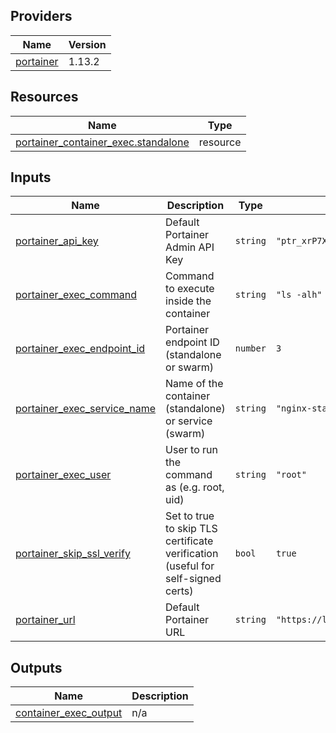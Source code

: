 <!-- BEGIN_TF_DOCS -->


## Providers

| Name | Version |
|------|---------|
| <a name="provider_portainer"></a> [portainer](#provider\_portainer) | 1.13.2 |

## Resources

| Name | Type |
|------|------|
| [portainer_container_exec.standalone](https://registry.terraform.io/providers/portainer/portainer/latest/docs/resources/container_exec) | resource |

## Inputs

| Name | Description | Type | Default | Required |
|------|-------------|------|---------|:--------:|
| <a name="input_portainer_api_key"></a> [portainer\_api\_key](#input\_portainer\_api\_key) | Default Portainer Admin API Key | `string` | `"ptr_xrP7XWqfZEOoaCJRu5c8qKaWuDtVc2Zb07Q5g22YpS8="` | no |
| <a name="input_portainer_exec_command"></a> [portainer\_exec\_command](#input\_portainer\_exec\_command) | Command to execute inside the container | `string` | `"ls -alh"` | no |
| <a name="input_portainer_exec_endpoint_id"></a> [portainer\_exec\_endpoint\_id](#input\_portainer\_exec\_endpoint\_id) | Portainer endpoint ID (standalone or swarm) | `number` | `3` | no |
| <a name="input_portainer_exec_service_name"></a> [portainer\_exec\_service\_name](#input\_portainer\_exec\_service\_name) | Name of the container (standalone) or service (swarm) | `string` | `"nginx-standalone-string-web-1"` | no |
| <a name="input_portainer_exec_user"></a> [portainer\_exec\_user](#input\_portainer\_exec\_user) | User to run the command as (e.g. root, uid) | `string` | `"root"` | no |
| <a name="input_portainer_skip_ssl_verify"></a> [portainer\_skip\_ssl\_verify](#input\_portainer\_skip\_ssl\_verify) | Set to true to skip TLS certificate verification (useful for self-signed certs) | `bool` | `true` | no |
| <a name="input_portainer_url"></a> [portainer\_url](#input\_portainer\_url) | Default Portainer URL | `string` | `"https://localhost:9443"` | no |

## Outputs

| Name | Description |
|------|-------------|
| <a name="output_container_exec_output"></a> [container\_exec\_output](#output\_container\_exec\_output) | n/a |
<!-- END_TF_DOCS -->